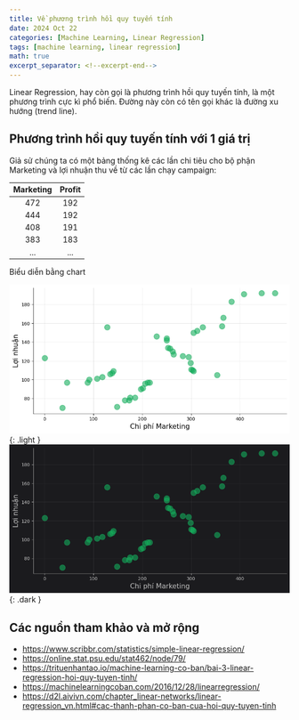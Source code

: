 ```yaml
---
title: Về phương trình hồi quy tuyến tính
date: 2024 Oct 22
categories: [Machine Learning, Linear Regression]
tags: [machine learning, linear regression]
math: true
excerpt_separator: <!--excerpt-end-->
---
```


<!--excerpt-start-->
Linear Regression, hay còn gọi là phương trình hồi quy tuyến tính, là một phương trình cực kì phổ biến. Đường này còn có tên gọi khác là đường xu hướng (trend line).
<!--excerpt-end-->

##  Phương trình hồi quy tuyến tính với 1 giá trị

Giả sử chúng ta có một bảng thống kê các lần chi tiêu cho bộ phận Marketing và lợi nhuận thu về từ các lần chạy campaign:

| Marketing | Profit |
|:---:|:---:|
| 472 | 192 |
| 444 | 192 |
| 408 | 191 |
| 383 | 183 |
| ... | ... |

Biểu diễn bằng chart

![Marketing vs Profit chart light](/assets/img/linear-regression/sample-scatter-light.png){: .light }
![Marketing vs Profit chart dark](/assets/img/linear-regression/sample-scatter-dark.png){: .dark }


## Các nguồn tham khảo và mở rộng

- https://www.scribbr.com/statistics/simple-linear-regression/
- https://online.stat.psu.edu/stat462/node/79/
- https://trituenhantao.io/machine-learning-co-ban/bai-3-linear-regression-hoi-quy-tuyen-tinh/
- https://machinelearningcoban.com/2016/12/28/linearregression/
- https://d2l.aivivn.com/chapter_linear-networks/linear-regression_vn.html#cac-thanh-phan-co-ban-cua-hoi-quy-tuyen-tinh